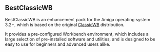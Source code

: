 ## BestClassicWB

BestClassicWB is an enhancement pack for the Amiga operating system 3.2+, which is based on the original [ClassicWB](https://classicwb.abime.net/) distribution.

It provides a pre-configured Workbench environment, which includes a large selection of pre-installed software and utilities, and is designed to be easy to use
for beginners and advanced users alike.